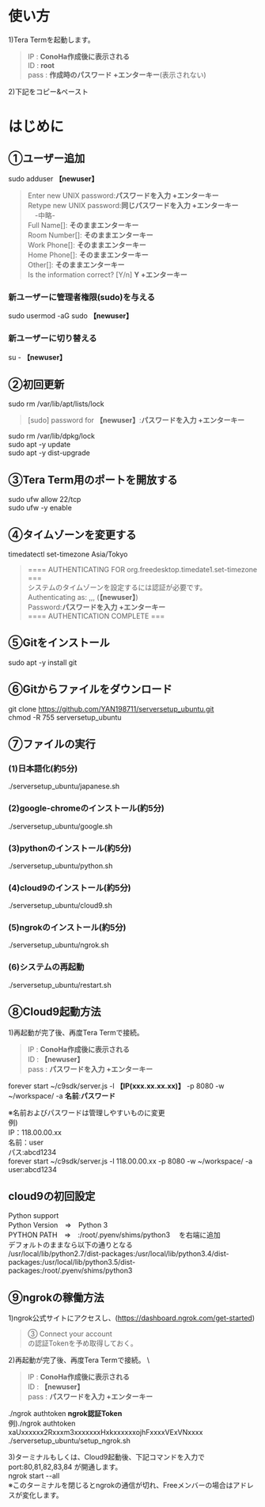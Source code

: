 # 使い方
1)Tera Termを起動します。

> IP : **ConoHa作成後に表示される** \
> ID : **root** \
> pass : **作成時のパスワード +エンターキー**(表示されない)

2)下記をコピー&ペースト

# はじめに 
## ①ユーザー追加
sudo adduser **【newuser】**

> Enter new UNIX password:**パスワードを入力 +エンターキー** \
> Retype new UNIX password:**同じパスワードを入力 +エンターキー** \
>　-中略- \
>    Full Name[]: **そのままエンターキー** \
>    Room Number[]: **そのままエンターキー** \
>    Work Phone[]: **そのままエンターキー** \
>    Home Phone[]: **そのままエンターキー** \
>    Other[]: **そのままエンターキー** \
> Is the information correct? [Y/n] **Y +エンターキー**

### 新ユーザーに管理者権限(sudo)を与える
sudo usermod -aG sudo **【newuser】**
### 新ユーザーに切り替える
su - **【newuser】**

## ②初回更新
sudo rm /var/lib/apt/lists/lock

> [sudo] password for **【newuser】**:**パスワードを入力 +エンターキー**

sudo rm /var/lib/dpkg/lock \
sudo apt -y update \
sudo apt -y dist-upgrade

## ③Tera Term用のポートを開放する
sudo ufw allow 22/tcp \
sudo ufw -y enable

## ④タイムゾーンを変更する
timedatectl set-timezone Asia/Tokyo

> ==== AUTHENTICATING FOR org.freedesktop.timedate1.set-timezone === \
> システムのタイムゾーンを設定するには認証が必要です。 \
> Authenticating as: ,,, (**【newuser】**) \
> Password:**パスワードを入力 +エンターキー** \
> ==== AUTHENTICATION COMPLETE ===

## ⑤Gitをインストール
sudo apt -y install git

## ⑥Gitからファイルをダウンロード
git clone https://github.com/YAN198711/serversetup_ubuntu.git \
chmod -R 755 serversetup_ubuntu

## ⑦ファイルの実行
### (1)日本語化(約5分)
./serversetup_ubuntu/japanese.sh
### (2)google-chromeのインストール(約5分)
./serversetup_ubuntu/google.sh
### (3)pythonのインストール(約5分)
./serversetup_ubuntu/python.sh
### (4)cloud9のインストール(約5分)
./serversetup_ubuntu/cloud9.sh
### (5)ngrokのインストール(約5分)
./serversetup_ubuntu/ngrok.sh


### (6)システムの再起動
./serversetup_ubuntu/restart.sh

## ⑧Cloud9起動方法
1)再起動が完了後、再度Tera Termで接続。

> IP : **ConoHa作成後に表示される** \
> ID : **【newuser】** \
> pass : **パスワードを入力 +エンターキー**

forever start ~/c9sdk/server.js -l **【IP(xxx.xx.xx.xx)】** -p 8080 -w ~/workspace/ -a **名前**:**パスワード**

※名前およびパスワードは管理しやすいものに変更 \
例) \
IP：118.00.00.xx \
名前：user \
パス:abcd1234 \
forever start ~/c9sdk/server.js -l 118.00.00.xx -p 8080 -w ~/workspace/ -a user:abcd1234

## cloud9の初回設定
Python support \
Python Version　⇒　Python 3 \
PYTHON PATH　⇒　:/root/.pyenv/shims/python3 　を右端に追加 \
デフォルトのままなら以下の通りとなる \
/usr/local/lib/python2.7/dist-packages:/usr/local/lib/python3.4/dist-packages:/usr/local/lib/python3.5/dist-packages:/root/.pyenv/shims/python3


## ⑨ngrokの稼働方法
1)ngrok公式サイトにアクセスし、(https://dashboard.ngrok.com/get-started)

> ③ Connect your account \
> の認証Tokenを予め取得しておく。

2)再起動が完了後、再度Tera Termで接続。 \

> IP : **ConoHa作成後に表示される** \
> ID : **【newuser】** \
> pass : **パスワードを入力 +エンターキー**

./ngrok authtoken **ngrok認証Token** \
例)./ngrok authtoken xaUxxxxxx2Rxxxm3xxxxxxxHxkxxxxxxojhFxxxxVExVNxxxx \
./serversetup_ubuntu/setup_ngrok.sh

3)ターミナルもしくは、Cloud9起動後、下記コマンドを入力で port:80,81,82,83,84 が開通します。\
ngrok start --all \
※このターミナルを閉じるとngrokの通信が切れ、Freeメンバーの場合はアドレスが変化します。

